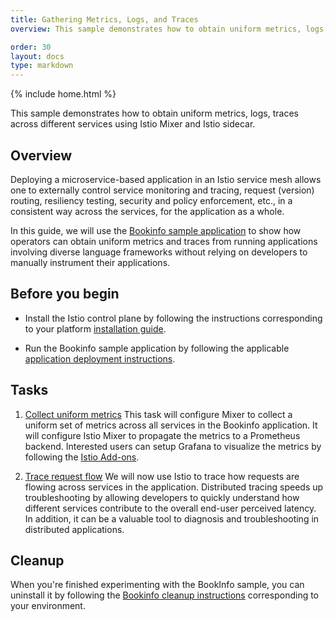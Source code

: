 ```yaml
---
title: Gathering Metrics, Logs, and Traces
overview: This sample demonstrates how to obtain uniform metrics, logs, traces across different services using Istio Mixer and Istio sidecar.

order: 30
layout: docs
type: markdown
---
```

{% include home.html %}

This sample demonstrates how to obtain uniform metrics, logs, traces across different services using Istio Mixer and Istio sidecar.

## Overview

Deploying a microservice-based application in an Istio service mesh allows one
to externally control service monitoring and tracing, request (version) routing, resiliency testing,
security and policy enforcement, etc., in a consistent way across the services,
for the application as a whole.

In this guide, we will use the [Bookinfo sample application]({{home}}/docs/guides/bookinfo.html)
to show how operators can obtain uniform metrics and traces from running
applications involving diverse language frameworks without relying on
developers to manually instrument their applications.

## Before you begin

* Install the Istio control plane by following the instructions
  corresponding to your platform [installation guide]({{home}}/docs/setup/).

* Run the Bookinfo sample application by following the applicable
  [application deployment instructions]({{home}}/docs/guides/bookinfo.html#deploying-the-application).

## Tasks

1. [Collect uniform metrics]({{home}}/docs/tasks/telemetry/metrics-logs.html)
   This task will configure Mixer to collect a uniform set of metrics
   across all services in the Bookinfo application. It will configure Istio
   Mixer to propagate the metrics to a Prometheus backend. Interested users can
   setup Grafana to visualize the metrics by following the
   [Istio Add-ons]({{home}}/docs/tasks/telemetry/istio-addons.html).

1. [Trace request flow]({{home}}/docs/tasks/telemetry/distributed-tracing.html) We will now use Istio to
   trace how requests are flowing across services in the
   application. Distributed tracing speeds up troubleshooting by allowing
   developers to quickly understand how different services contribute to
   the overall end-user perceived latency. In addition, it can be a
   valuable tool to diagnosis and troubleshooting in distributed applications.

## Cleanup

When you're finished experimenting with the BookInfo sample, you can
uninstall it by following the
[Bookinfo cleanup instructions]({{home}}/docs/guides/bookinfo.html#cleanup)
corresponding to your environment.
